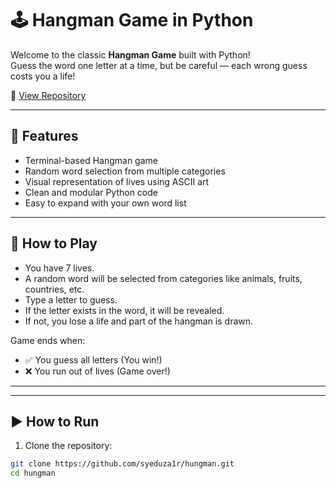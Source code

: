 # 🕹️ Hangman Game in Python

Welcome to the classic **Hangman Game** built with Python!  
Guess the word one letter at a time, but be careful — each wrong guess costs you a life!

🔗 [View Repository](https://github.com/syeduza1r/hungman)

---

## 🚀 Features

- Terminal-based Hangman game
- Random word selection from multiple categories
- Visual representation of lives using ASCII art
- Clean and modular Python code
- Easy to expand with your own word list

---

## 🧠 How to Play

- You have 7 lives.
- A random word will be selected from categories like animals, fruits, countries, etc.
- Type a letter to guess.
- If the letter exists in the word, it will be revealed.
- If not, you lose a life and part of the hangman is drawn.

Game ends when:
- ✅ You guess all letters (You win!)
- ❌ You run out of lives (Game over!)

---

---

## ▶️ How to Run

1. Clone the repository:
```bash
git clone https://github.com/syeduza1r/hungman.git
cd hungman



